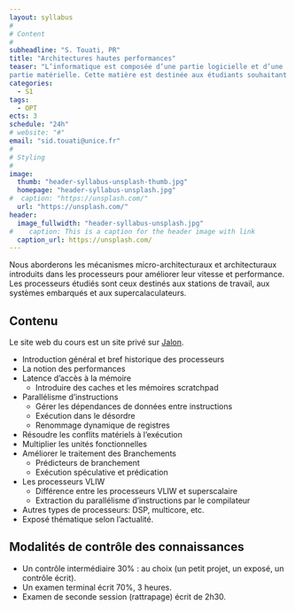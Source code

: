 ```yaml
---
layout: syllabus
#
# Content
#
subheadline: "S. Touati, PR"
title: "Architectures hautes performances"
teaser: "L’informatique est composée d’une partie logicielle et d’une
partie matérielle. Cette matière est destinée aux étudiants souhaitant approfondir leurs connaissances et compréhension dans le fonctionnement des machines d’aujourd’hui et demain. Ces connaissances sont indispensables pour parfaire vos études en sciences et ingénierie informatiques, mais également pour que vous puissiez écrire des programmes efficaces et performants. Il ne s’agit pas d’un cours de conception de processeurs, mais un cours d’explications des mécanismes internes, vous permettant de comprendre comment le logiciel et le matériel interagissent ensemble."
categories:
  - S1
tags:
  - OPT
ects: 3
schedule: "24h"
# website: "#"
email: "sid.touati@unice.fr"
#
# Styling
#
image:
  thumb: "header-syllabus-unsplash-thumb.jpg"
  homepage: "header-syllabus-unsplash.jpg"
#  caption: "https://unsplash.com/"
  url: "https://unsplash.com/"
header:
  image_fullwidth: "header-syllabus-unsplash.jpg"
#    caption: This is a caption for the header image with link
  caption_url: https://unsplash.com/  
---
```




Nous aborderons les mécanismes micro-architecturaux et architecturaux introduits
dans les processeurs pour améliorer leur vitesse et performance. Les processeurs
étudiés sont ceux destinés aux stations de travail, aux systèmes embarqués et aux
supercalaculateurs.


## Contenu ##

Le site web du cours est un site privé sur [Jalon](http://jalon.unice.fr/).

- Introduction général et bref historique des processeurs
- La notion des performances
- Latence d’accès à la mémoire
    - Introduire des caches et les mémoires scratchpad
- Parallélisme d’instructions
  - Gérer les dépendances de données entre instructions
  - Exécution dans le désordre
  - Renommage dynamique de registres
- Résoudre les conflits matériels à l’exécution
- Multiplier les unités fonctionnelles
- Améliorer le traitement des Branchements
  - Prédicteurs de branchement
  - Exécution spéculative et prédication
- Les processeurs VLIW
  - Différence entre les processeurs VLIW et superscalaire
  - Extraction du parallélisme d’instructions par le compilateur
- Autres types de processeurs: DSP, multicore, etc.
- Exposé thématique selon l’actualité.

## Modalités de contrôle des connaissances ##

- Un contrôle intermédiaire 30% : au choix (un petit projet, un exposé, un contrôle écrit).
- Un examen terminal écrit 70%, 3 heures.
- Examen de seconde session (rattrapage) écrit de 2h30.
